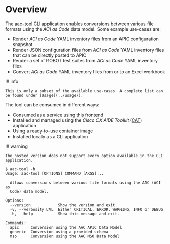 # Overview

The [aac-tool](https://wwwin-github.cisco.com/netascode/aac-tool) CLI application enables conversions between various file formats using the *ACI as Code* data model. Some example use-cases are:

* Render *ACI as Code* YAML inventory files from an APIC configuration snapshot
* Render JSON configuration files from *ACI as Code* YAML inventory files that can be directly posted to APIC
* Render a set of ROBOT test suites from *ACI as Code* YAML inventory files
* Convert *ACI as Code* YAML inventory files from or to an Excel workbook

!!! info

    This is only a subset of the available use-cases. A complete list can be found under [Usage](../usage/).

The tool can be consumed in different ways:

* Consumed as a service using [this](https://caf.cisco.com/aci/aac-tool) frontend
* Installed and managed using the *Cisco CX AIDE Toolkit* ([CAT](https://cisco.sharepoint.com/sites/AIDE/SitePages/CX-AIDE-Toolkit.aspx)) application
* Using a ready-to-use container image
* Installed locally as a CLI application

!!! warning

    The hosted version does not support every option available in the CLI application.

```shell
$ aac-tool -h
Usage: aac-tool [OPTIONS] COMMAND [ARGS]...

  Allows conversions between various file formats using the AAC (ACI as
  Code) data model.

Options:
  --version            Show the version and exit.
  -v, --verbosity LVL  Either CRITICAL, ERROR, WARNING, INFO or DEBUG
  -h, --help           Show this message and exit.

Commands:
  apic     Conversion using the AAC APIC Data Model
  generic  Conversion using a provided schema
  mso      Conversion using the AAC MSO Data Model
```
